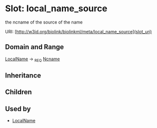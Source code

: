 # Slot: local_name_source


the ncname of the source of the name

URI: [http://w3id.org/biolink/biolinkml/meta/local_name_source](slot_uri)
## Domain and Range

[LocalName](LocalName.md) ->  <sub>REQ</sub> [Ncname](Ncname.md)
## Inheritance

## Children

## Used by

 * [LocalName](LocalName.md)
